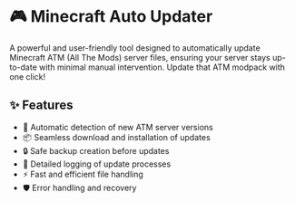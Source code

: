 # 🎮 Minecraft Auto Updater

A powerful and user-friendly tool designed to automatically update Minecraft ATM (All The Mods) server files, ensuring your server stays up-to-date with minimal manual intervention.
Update that ATM modpack with one click!

## ✨ Features

- 🔄 Automatic detection of new ATM server versions
- 📦 Seamless download and installation of updates
- 🔒 Safe backup creation before updates
- 📝 Detailed logging of update processes
- ⚡ Fast and efficient file handling
- 🛡️ Error handling and recovery
